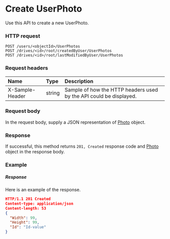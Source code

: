 # Create UserPhoto

Use this API to create a new UserPhoto.
### HTTP request
```http
POST /users/<objectId>/UserPhotos
POST /drives/<id>/root/createdByUser/UserPhotos
POST /drives/<id>/root/lastModifiedByUser/UserPhotos

```
### Request headers
| Name       | Type | Description|
|:---------------|:--------|:----------|
| X-Sample-Header  | string  | Sample of how the HTTP headers used by the API could be displayed.|

### Request body
In the request body, supply a JSON representation of [Photo](../resources/photo.md) object.


### Response
If successful, this method returns `201, Created` response code and [Photo](../resources/photo.md) object in the response body.

### Example
##### Response
Here is an example of the response.
```json
HTTP/1.1 201 Created
Content-type: application/json
Content-length: 53
{
  "Width": 99,
  "Height": 99,
  "Id": "Id-value"
}
```

<!-- uuid: 6c17ba08-d164-4d1d-bff1-c8358eb8f532\n2015-10-09 15:15:47 UTC -->